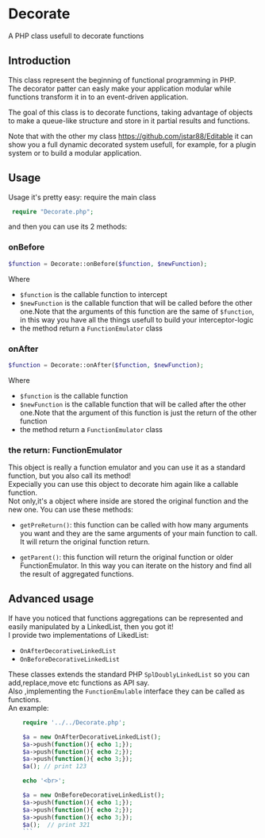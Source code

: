 Decorate
========

A PHP class usefull to decorate functions


## Introduction

This class represent the beginning of functional programming in PHP.  
The decorator patter can easly make your application modular while functions transform it in to an event-driven application.  

The goal of this class is to decorate functions, taking advantage of objects to make a queue-like structure and store in it partial results and functions.

Note that with the other my class https://github.com/jstar88/Editable it can show you a full dynamic decorated system usefull, for example, for a plugin system or to build a modular application.


## Usage

Usage it's pretty easy: require the main class

```php 
 require "Decorate.php";
 ```
 
 and then you can use its 2 methods:
 
### onBefore
 
 ```php
 $function = Decorate::onBefore($function, $newFunction);
 ```
 
 Where
 
 * ```$function``` is the callable function to intercept
 * ```$newFunction``` is the callable function that will be called before the other one.Note that the arguments of this function are the same of ```$function```, in this way you have all the things usefull to build your interceptor-logic
 * the method return a ```FunctionEmulator``` class
 
### onAfter
 
 ```php
 $function = Decorate::onAfter($function, $newFunction);
 ```
 
Where
 
 * ```$function``` is the callable function
 * ```$newFunction``` is the callable function that will be called after the other one.Note that the argument of this function is just the return of the other function
 * the method return a ```FunctionEmulator``` class
 
### the return: FunctionEmulator

This object is really a function emulator and you can use it as a standard function, but you also call its method!  
Expecially you can use this object to decorate him again like a callable function.  
Not only,it's a object where inside are stored the original function and the new one.  You can use these methods:

* ```getPreReturn()```: this function can be called with how many arguments you want and they are the same arguments of your main function to call.  
It will return the original function return.

* ```getParent()```: this function will return the original function or older FunctionEmulator. In this way you can iterate on the history and find all the result of aggregated functions. 

## Advanced usage

If have you noticed that functions aggregations can be represented and easily manipulated by a LinkedList, then you got it!  
I provide two implementations of LikedList:  
 
 * ```OnAfterDecorativeLinkedList```
 * ```OnBeforeDecorativeLinkedList```

These classes extends the standard PHP ```SplDoublyLinkedList``` so you can add,replace,move etc functions as API say.  
Also ,implementing the ```FunctionEmulable``` interface they can be called as functions.  
An example:  

```php
    require '../../Decorate.php';

    $a = new OnAfterDecorativeLinkedList();
    $a->push(function(){ echo 1;});
    $a->push(function(){ echo 2;});
    $a->push(function(){ echo 3;});
    $a(); // print 123

    echo '<br>';

    $a = new OnBeforeDecorativeLinkedList();
    $a->push(function(){ echo 1;});
    $a->push(function(){ echo 2;});
    $a->push(function(){ echo 3;});
    $a();  // print 321
    ```

